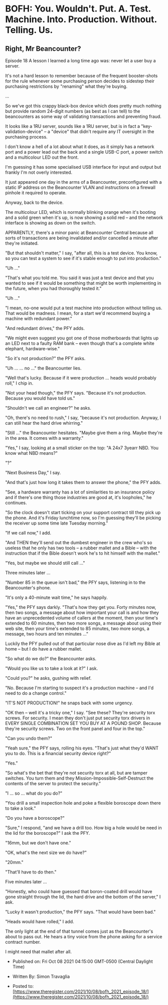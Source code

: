 # BOFH: You. Wouldn't. Put. A. Test. Machine. Into. Production. Without. Telling. Us.

## Right, Mr Beancounter?

Episode 18 A lesson I learned a long time ago was: never let a user buy a server.

It's not a hard lesson to remember because of the frequent booster-shots for the rule whenever some purchasing person decides to sidestep their purchasing restrictions by "renaming" what they're buying.

…

So we've got this crappy black-box device which does pretty much nothing but provide random 24-digit numbers (as best as I can tell) to the beancounters as some way of validating transactions and preventing fraud.

It looks like a 1RU server, sounds like a 1RU server, but is in fact a "key-validation-device" – a "device" that didn't require any IT oversight in the purchasing process.

I don't know a hell of a lot about what it does, as it simply has a network port and a power lead out the back and a single USB-C port, a power switch and a multicolour LED out the front.

I'm guessing it has some specialised USB interface for input and output but frankly I'm not overly interested.

It just appeared one day in the arms of a Beancounter, preconfigured with a static IP address on the Beancounter VLAN and instructions on a firewall pinhole it required to operate.

Anyway, back to the device.

The multicolour LED, which is normally blinking orange when it's booting and a solid green when it's up, is now showing a solid red – and the network interface is showing as down on the switch.

APPARENTLY, there's a minor panic at Beancounter Central because all sorts of transactions are being invalidated and/or cancelled a minute after they're initiated.

"But that shouldn't matter," I say, "after all, this is a test device. You know, so you can test a system to see if it's stable enough to put into production."

"Uh …"

"That's what you told me. You said it was just a test device and that you wanted to see if it would be something that might be worth implementing in the future, when you had thoroughly tested it."

"Uh …"

"I mean, no-one would put a test machine into production without telling us. That would be madness. I mean, for a start we'd recommend buying a machine with redundant power."

"And redundant drives," the PFY adds.

"We might even suggest you got one of those motherboards that lights up an LED next to a faulty RAM bank – even though that's a complete white elephant, hardware-wise."

"So it's not production?" the PFY asks.

"Uh … … no …" the Beancounter lies.

"Well that's lucky. Because if it were production … heads would probably roll," I chip in.

"Not your head though," the PFY says. "Because it's not production. Because you would have told us."

"Shouldn't we call an engineer?" he asks.

"Oh, there's no need to rush," I say, "because it's not production. Anyway, I can still hear the hard drive whirring."

"Still …" the Beancounter hesitates. "Maybe give them a ring. Maybe they're in the area. It comes with a warranty."

"Yes," I say, looking at a small sticker on the top: "A 24x7 3yearr NBD. You know what NBD means?"

"?"

"Next Business Day," I say.

"And that's just how long it takes them to answer the phone," the PFY adds.

"See, a hardware warranty has a lot of similarities to an insurance policy and if there's one thing those industries are good at, it's loopholes," he continues.

"So the clock doesn't start ticking on your support contract till they pick up the phone. And it's Friday lunchtime now, so I'm guessing they'll be picking the receiver up some time late Tuesday morning."

"If we call now," I add.

"And THEN they'll send out the dumbest engineer in the crew who's so useless that he only has two tools – a rubber mallet and a Bible – with the instruction that if the Bible doesn't work he's to hit himself with the mallet."

"Yes, but maybe we should still call …"


  Three minutes later …


"Number 85 in the queue isn't bad," the PFY says, listening in to the Beancounter's phone.

"It's only a 40-minute wait time," he says happily.

"Yes," the PFY says darkly. "That's how they get you. Forty minutes now, then two songs, a message about how important your call is and how they have an unprecedented volume of callers at the moment, then your time's extended to 60 minutes, then two more songs, a message about using their web site, then your time's extended to 85 minutes, two more songs, a message, two hours and ten minutes …"

Luckily the PFY pulled out of that particular nose dive as I'd left my Bible at home – but I do have a rubber mallet.

"So what do we do?" the Beancounter asks.

"Would you like us to take a look at it?" I ask.

"Could you?" he asks, gushing with relief.

"No. Because I'm starting to suspect it's a production machine – and I'd need to do a change control."

"IT'S NOT PRODUCTION!" he snaps back with some urgency.

"OK then – well it's a tricky one," I say. "See these? They're security torx screws. For security. I mean they don't just put security torx drivers in EVERY SINGLE COMBINATION SET YOU BUY AT A POUND SHOP. Because they're security screws. Two on the front panel and four in the top."

"Can you undo them?"

"Yeah sure," the PFY says, rolling his eyes. "That's just what they'd WANT you to do. This is a financial security device right?"

"Yes."

"So what's the bet that they're not security torx at all, but are tamper switches. You turn them and they Mission-Impossible-Self-Destruct the contents of the server to protect the security."

"I … so … what do you do?"

"You drill a small inspection hole and poke a flexible boroscope down there to take a look."

"Do you have a boroscope?"

"Sure," I respond, "and we have a drill too. How big a hole would be need in the lid for the boroscope?" I ask the PFY.

"16mm, but we don't have one."

"OK, what's the next size we do have?"

"20mm."

"That'll have to do then."


  Five minutes later …


"Honestly, who could have guessed that boron-coated drill would have gone straight through the lid, the hard drive and the bottom of the server," I ask.

"Lucky it wasn't production," the PFY says. "That would have been bad."

"Heads would have rolled," I add.

The only light at the end of that tunnel comes just as the Beancounter's about to pass out. He hears a tiny voice from the phone asking for a service contract number.

I might need that mallet after all.



- Published on: Fri Oct 08 2021 04:15:00 GMT-0500 (Central Daylight Time)

- Written By: Simon Travaglia

- Posted to: [https://www.theregister.com/2021/10/08/bofh_2021_episode_18/](https://www.theregister.com/2021/10/08/bofh_2021_episode_18/)